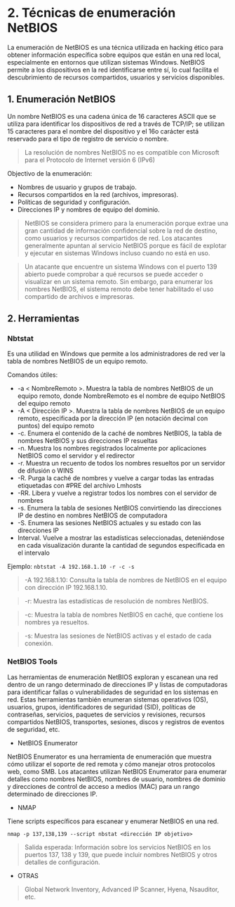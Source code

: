 # 2. Técnicas de enumeración NetBIOS

La enumeración de NetBIOS es una técnica utilizada en hacking ético para obtener información específica sobre equipos que están en una red local, especialmente en entornos que utilizan sistemas Windows. NetBIOS permite a los dispositivos en la red identificarse entre sí, lo cual facilita el descubrimiento de recursos compartidos, usuarios y servicios disponibles.

## 1. Enumeración NetBIOS

Un nombre NetBIOS es una cadena única de 16 caracteres ASCII que se utiliza para identificar los dispositivos de red a través de TCP/IP; se utilizan 15 caracteres para el nombre del dispositivo y el 16o carácter está reservado para el tipo de registro de servicio o nombre.

> La resolución de nombres NetBIOS no es compatible con Microsoft para el Protocolo de Internet versión 6 (IPv6)

Objectivo de la enumeración:
 - Nombres de usuario y grupos de trabajo.
 - Recursos compartidos en la red (archivos, impresoras).
 - Políticas de seguridad y configuración.
 - Direcciones IP y nombres de equipo del dominio.

> NetBIOS se considera primero para la enumeración porque extrae una gran cantidad de información confidencial sobre la red de destino, como usuarios y recursos compartidos de red. Los atacantes generalmente apuntan al servicio NetBIOS porque es fácil de explotar y ejecutar en sistemas Windows incluso cuando no está en uso.

> Un atacante que encuentre un sistema Windows con el puerto 139 abierto puede comprobar a qué recursos se puede acceder o visualizar en un sistema remoto. Sin embargo, para enumerar los nombres NetBIOS, el sistema remoto debe tener habilitado el uso compartido de archivos e impresoras.

## 2. Herramientas

### Nbtstat

Es una utilidad en Windows que permite a los administradores de red ver la tabla de nombres NetBIOS de un equipo remoto.

Comandos útiles:
- -a < NombreRemoto >. Muestra la tabla de nombres NetBIOS de un equipo remoto, donde NombreRemoto es el nombre de equipo NetBIOS del equipo remoto
- -A < Dirección IP >. Muestra la tabla de nombres NetBIOS de un equipo remoto, especificada por la dirección IP (en notación decimal con puntos) del equipo remoto
- -c. Enumera el contenido de la caché de nombres NetBIOS, la tabla de nombres NetBIOS y sus direcciones IP resueltas
- -n. Muestra los nombres registrados localmente por aplicaciones NetBIOS como el servidor y el redirector
- -r. Muestra un recuento de todos los nombres resueltos por un servidor de difusión o WINS
- -R. Purga la caché de nombres y vuelve a cargar todas las entradas etiquetadas con #PRE del archivo Lmhosts
- -RR. Libera y vuelve a registrar todos los nombres con el servidor de nombres
- -s. Enumera la tabla de sesiones NetBIOS convirtiendo las direcciones IP de destino en nombres NetBIOS de computadora
- -S. Enumera las sesiones NetBIOS actuales y su estado con las direcciones IP
- Interval. Vuelve a mostrar las estadísticas seleccionadas, deteniéndose en cada visualización durante la cantidad de segundos especificada en el intervalo

Ejemplo:
` nbtstat -A 192.168.1.10 -r -c -s `

>-A 192.168.1.10: Consulta la tabla de nombres de NetBIOS en el equipo con dirección IP 192.168.1.10.

>-r: Muestra las estadísticas de resolución de nombres NetBIOS.

>-c: Muestra la tabla de nombres NetBIOS en caché, que contiene los nombres ya resueltos.

>-s: Muestra las sesiones de NetBIOS activas y el estado de cada conexión.

### NetBIOS Tools

Las herramientas de enumeración NetBIOS exploran y escanean una red dentro de un rango determinado de direcciones IP y listas de computadoras para identificar fallas o vulnerabilidades de seguridad en los sistemas en red. Estas herramientas también enumeran sistemas operativos (OS), usuarios, grupos, identificadores de seguridad (SID), políticas de contraseñas, servicios, paquetes de servicios y revisiones, recursos compartidos NetBIOS, transportes, sesiones, discos y registros de eventos de seguridad, etc.

- NetBIOS Enumerator

NetBIOS Enumerator es una herramienta de enumeración que muestra cómo utilizar el soporte de red remota y cómo manejar otros protocolos web, como SMB. Los atacantes utilizan NetBIOS Enumerator para enumerar detalles como nombres NetBIOS, nombres de usuario, nombres de dominio y direcciones de control de acceso a medios (MAC) para un rango determinado de direcciones IP.

- NMAP

Tiene scripts específicos para escanear y enumerar NetBIOS en una red.

` nmap -p 137,138,139 --script nbstat <dirección IP objetivo> `

>Salida esperada: Información sobre los servicios NetBIOS en los puertos 137, 138 y 139, que puede incluir nombres NetBIOS y otros detalles de configuración.

- OTRAS

> Global Network Inventory, Advanced IP Scanner, Hyena, Nsauditor, etc.
